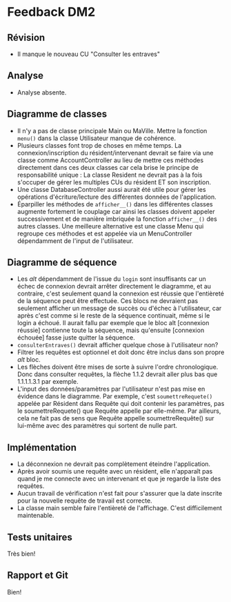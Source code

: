 # Feedback DM2

## Révision

- Il manque le nouveau CU "Consulter les entraves"

## Analyse

- Analyse absente.

## Diagramme de classes

- Il n'y a pas de classe principale Main ou MaVille. Mettre la fonction `menu()` dans la classe Utilisateur manque de 
cohérence. 
- Plusieurs classes font trop de choses en même temps. La connexion/inscription du résident/intervenant devrait se faire via une
classe comme AccountController au lieu de mettre ces méthodes directement dans ces deux classes car cela brise le principe
de responsabilité unique : La classe Resident ne devrait pas à la fois s'occuper de gérer les multiples CUs du résident
ET son inscription. 
- Une classe DatabaseController aussi aurait été utile pour gérer les opérations d'écriture/lecture des différentes
données de l'application. 
- Éparpiller les méthodes de `afficher__()` dans les différentes classes augmente fortement le couplage car ainsi 
les classes doivent appeler successivement et de manière imbriquée la fonction `afficher__()` des autres classes.
Une meilleure alternative est une classe Menu qui regroupe ces méthodes et est appelée via un MenuController 
dépendamment de l'input de l'utilisateur.

## Diagramme de séquence

- Les *alt* dépendamment de l'issue du `login` sont insuffisants car un échec de connexion devrait arrêter directement
le diagramme, et au contraire, c'est seulement quand la connexion est réussie que l'entièreté de la séquence peut être effectuée.
Ces blocs ne devraient pas seulement afficher un message de succès ou d'échec à l'utilisateur, car après c'est comme si le reste de la séquence
continuait, même si le login a échoué.
Il aurait fallu par exemple que le bloc alt \[connexion réussie\] contienne toute la séquence, mais qu'ensuite \[connexion échouée\] fasse juste quitter la séquence.
- `consulterEntraves()` devrait afficher quelque chose à l'utilisateur non?
- Filtrer les requêtes est optionnel et doit donc être inclus dans son propre *alt* bloc. 
- Les flèches doivent être mises de sorte à suivre l'ordre chronologique. Donc dans consulter requêtes, la flèche 1.1.2 devrait aller plus bas
que 1.1.1.1.3.1 par exemple. 
- L'input des données/paramètres par l'utilisateur n'est pas mise en évidence dans le diagramme. Par exemple, c'est 
`soumettreRequete()` appelée par Résident dans Requête qui doit contenir les paramètres, pas le soumettreRequete() que Requête appelle par elle-même.
Par ailleurs, cela ne fait pas de sens que Requête appelle soumettreRequête() sur lui-même avec des paramètres qui sortent de nulle part.

## Implémentation

- La déconnexion ne devrait pas complètement éteindre l'application.
- Après avoir soumis une requête avec un résident, elle n'apparaît pas quand je me connecte avec un intervenant et que je regarde la liste des requêtes.
- Aucun travail de vérification n'est fait pour s'assurer que la date inscrite pour la nouvelle requête de travail est correcte.
- La classe main semble faire l'entièreté de l'affichage. C'est difficilement maintenable.

## Tests unitaires

Très bien!

## Rapport et Git

Bien!